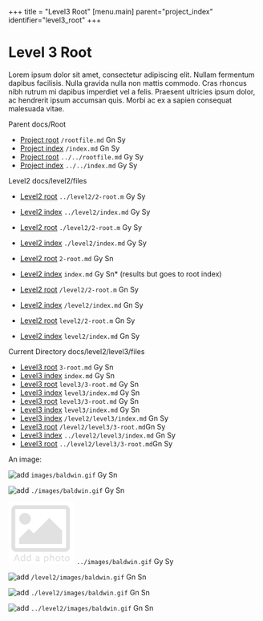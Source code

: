 +++
title = "Level3 Root"
[menu.main]
parent="project_index"
identifier="level3_root"
+++

# Level 3 Root

Lorem ipsum dolor sit amet, consectetur adipiscing elit. Nullam fermentum dapibus facilisis. Nulla gravida nulla non mattis commodo. Cras rhoncus nibh rutrum mi dapibus imperdiet vel a felis. Praesent ultricies ipsum dolor, ac hendrerit ipsum accumsan quis. Morbi ac ex a sapien consequat malesuada vitae.


Parent docs/Root
* [Project root](/rootfile.md) `/rootfile.md` Gn Sy
* [Project index](/index.md) `/index.md` Gn Sy
* [Project root](../../rootfile.md) `../../rootfile.md` Gy Sy
* [Project index](../../index.md) `../../index.md`  Gy Sy

Level2 docs/level2/files

* [Level2 root](../level2/2-root.md) `../level2/2-root.m`  Gy Sy
* [Level2 index](../level2/index.md) `../level2/index.md`  Gy Sy
* [Level2 root](./level2/2-root.md) `./level2/2-root.m`  Gy Sy
* [Level2 index](./level2/index.md) `./level2/index.md`  Gy Sy

* [Level2 root](2-root.md) `2-root.md`  Gy Sn
* [Level2 index](index.md) `index.md`  Gy Sn* (results but goes to root index)
* [Level2 root](/level2/2-root.md) `/level2/2-root.m` Gn  Sy
* [Level2 index](/level2/index.md) `/level2/index.md`  Gn  Sy
* [Level2 root](level2/2-root.md) `level2/2-root.m`  Gn  Sy
* [Level2 index](level2/index.md) `level2/index.md`  Gn  Sy

Current Directory docs/level2/level3/files

* [Level3 root](3-root.md) `3-root.md` Gy Sn
* [Level3 index](index.md) `index.md` Gy Sn
* [Level3 root](level3/3-root.md) `level3/3-root.md` Gy Sn
* [Level3 index](level3/index.md) `level3/index.md` Gy Sn
* [Level3 root](./level3/3-root.md) `level3/3-root.md` Gy Sn
* [Level3 index](./level3/index.md) `level3/index.md` Gy Sn
* [Level3 index](/level2/level3/index.md) `/level2/level3/index.md` Gn  Sy
* [Level3 root](/level2/level3/3-root.md) `/level2/level3/3-root.md`Gn  Sy
* [Level3 index](../level2/level3/index.md) `../level2/level3/index.md` Gn  Sy
* [Level3 root](../level2/level3/3-root.md) `../level2/level3/3-root.md`Gn  Sy

An image:

![add](images/baldwin.gif) `images/baldwin.gif` Gy Sn  

![add](./images/baldwin.gif) `./images/baldwin.gif` Gy Sn

![add](../images/baldwin.gif) `../images/baldwin.gif` Gy Sy

![add](/level2/images/baldwin.gif) `/level2/images/baldwin.gif` Gn Sn

![add](./level2/images/baldwin.gif) `./level2/images/baldwin.gif` Gn Sn

![add](../level2/images/baldwin.gif) `../level2/images/baldwin.gif` Gn Sn